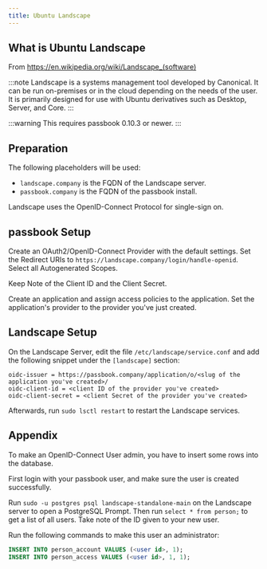 ```yaml
---
title: Ubuntu Landscape
---
```


## What is Ubuntu Landscape

From https://en.wikipedia.org/wiki/Landscape_(software)

:::note
Landscape is a systems management tool developed by Canonical. It can be run on-premises or in the cloud depending on the needs of the user. It is primarily designed for use with Ubuntu derivatives such as Desktop, Server, and Core.
:::

:::warning
This requires passbook 0.10.3 or newer.
:::

## Preparation

The following placeholders will be used:

- `landscape.company` is the FQDN of the Landscape server.
- `passbook.company` is the FQDN of the passbook install.

Landscape uses the OpenID-Connect Protocol for single-sign on.

## passbook Setup

Create an OAuth2/OpenID-Connect Provider with the default settings. Set the Redirect URIs to `https://landscape.company/login/handle-openid`. Select all Autogenerated Scopes.

Keep Note of the Client ID and the Client Secret.

Create an application and assign access policies to the application. Set the application's provider to the provider you've just created.

## Landscape Setup

On the Landscape Server, edit the file `/etc/landscape/service.conf` and add the following snippet under the `[landscape]` section:

```
oidc-issuer = https://passbook.company/application/o/<slug of the application you've created>/
oidc-client-id = <client ID of the provider you've created>
oidc-client-secret = <client Secret of the provider you've created>
```

Afterwards, run `sudo lsctl restart` to restart the Landscape services.

## Appendix

To make an OpenID-Connect User admin, you have to insert some rows into the database.

First login with your passbook user, and make sure the user is created successfully.

Run `sudo -u postgres psql landscape-standalone-main` on the Landscape server to open a PostgreSQL Prompt.
Then run `select * from person;` to get a list of all users. Take note of the ID given to your new user.

Run the following commands to make this user an administrator:

```sql
INSERT INTO person_account VALUES (<user id>, 1);
INSERT INTO person_access VALUES (<user id>, 1, 1);
```
